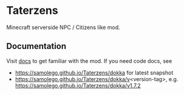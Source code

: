 # Taterzens
Minecraft serverside NPC / Citizens like mod.

## Documentation
Visit [docs](https://samolego.github.io/Taterzens)
to get familiar with the mod. If you need
code docs, see

* https://samolego.github.io/Taterzens/dokka for latest snapshot
* https://samolego.github.io/Taterzens/dokka/v<version-tag\>,
e.g. https://samolego.github.io/Taterzens/dokka/v1.7.2
